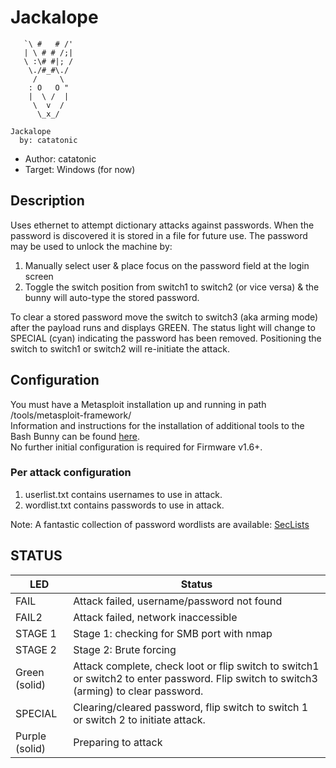 # Jackalope
```
   `\ #   # /'
   | \ # # /;|
   \ :\# #|; /
    \./#_#\./
     /     \
    : O   O "
    |  \ /  |
     \  v  /
      \_x_/
    
Jackalope
  by: catatonic
```
* Author: catatonic
* Target: Windows (for now)

## Description

Uses ethernet to attempt dictionary attacks against passwords. When the password is discovered it is stored in a file for future use. The password may be used to unlock the machine by:

1. Manually select user & place focus on the password field at the login screen
2. Toggle the switch position from switch1 to switch2 (or vice versa) & the bunny will auto-type the stored password.

To clear a stored password move the switch to switch3 (aka arming mode) after the payload runs and displays GREEN. The status light will change to SPECIAL (cyan) indicating the password has been removed. Positioning the switch to switch1 or switch2 will re-initiate the attack.

## Configuration
You must have a Metasploit installation up and running in path /tools/metasploit-framework/  
Information and instructions for the installation of additional tools to the Bash Bunny can be found [here](https://docs.hak5.org/hc/en-us/articles/360010554133-Installing-and-using-additional-tools).  
No further initial configuration is required for Firmware v1.6+.

### Per attack configuration
1. userlist.txt contains usernames to use in attack.
2. wordlist.txt contains passwords to use in attack.

Note: A fantastic collection of password wordlists are available: [SecLists](https://github.com/danielmiessler/SecLists)

## STATUS

| LED                     | Status                                         |
| ----------------------- | ---------------------------------------------- |
| FAIL                    | Attack failed, username/password not found     |
| FAIL2                   | Attack failed, network inaccessible            |
| STAGE 1                 | Stage 1: checking for SMB port with nmap       |
| STAGE 2                 | Stage 2: Brute forcing                         |
| Green (solid)           | Attack complete, check loot or flip switch to switch1 or switch2 to enter password. Flip switch to switch3 (arming) to clear password. |
| SPECIAL                 | Clearing/cleared password, flip switch to switch 1 or switch 2 to initiate attack. |
| Purple (solid)          | Preparing to attack                            |

